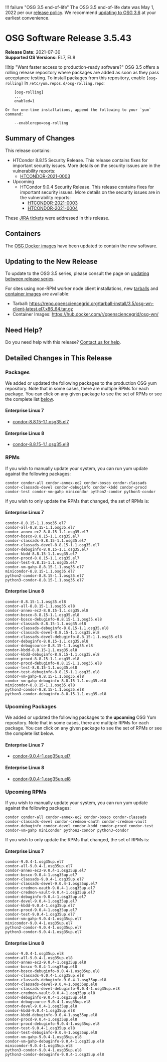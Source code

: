 !!! failure "OSG 3.5 end-of-life"
    The OSG 3.5 end-of-life date was May 1, 2022 per our
    [release policy](https://osg-htc.org/technology/policy/release-series/).
    We recommend
    [updating to OSG 3.6](../updating-to-osg-36.md)
    at your earliest convenience.

OSG Software Release 3.5.43
===========================

**Release Date:** 2021-07-30  
**Supported OS Versions:** EL7, EL8

!!!tip "Want faster access to production-ready software?"
    OSG 3.5 offers a rolling release repository where packages are added as soon as they pass acceptance testing.
    To install packages from this repository, enable `[osg-rolling]` in `/etc/yum.repos.d/osg-rolling.repo`:

        [osg-rolling]
        ...
        enabled=1

    Or for one-time installations, append the following to your `yum` command:

        --enablerepo=osg-rolling

Summary of Changes
------------------

This release contains:

-   HTCondor 8.8.15 Security Release. This release contains fixes for important security issues. More details on the security issues are in the vulnerability reports:
    -   [HTCONDOR-2021-0003](http://htcondor.org/security/vulnerabilities/HTCONDOR-2021-0003.html)
-   Upcoming
    -   HTCondor 9.0.4 Security Release. This release contains fixes for important security issues. More details on the security issues are in the vulnerability reports:
        -   [HTCONDOR-2021-0003](http://htcondor.org/security/vulnerabilities/HTCONDOR-2021-0003.html)
        -   [HTCONDOR-2021-0004](http://htcondor.org/security/vulnerabilities/HTCONDOR-2021-0004.html)

These
[JIRA tickets](https://opensciencegrid.atlassian.net/issues/?jql=project%20%3D%20SOFTWARE%20AND%20fixVersion%20in%20(3.5.43%2C3.5.43-upcoming)%20ORDER%20BY%20priority%20DESC%2C%20key%20DESC)
were addressed in this release.

Containers
----------

The [OSG Docker images](https://hub.docker.com/u/opensciencegrid/) have been updated to contain the new software.

Updating to the New Release
---------------------------

To update to the OSG 3.5 series, please consult the page on
[updating between release series](../updating-to-osg-35.md).

For sites using non-RPM worker node client installations, new [tarballs](../../worker-node/install-wn-tarball.md) and
[container images](../../worker-node/using-wn-containers.md) are available:

- Tarball: <https://repo.opensciencegrid.org/tarball-install/3.5/osg-wn-client-latest.el7.x86_64.tar.gz>
- Container Images: <https://hub.docker.com/r/opensciencegrid/osg-wn/>

Need Help?
----------

Do you need help with this release? [Contact us for help](../../common/help.md).

Detailed Changes in This Release
--------------------------------

### Packages

We added or updated the following packages to the production OSG yum repository.
Note that in some cases, there are multiple RPMs for each package.
You can click on any given package to see the set of RPMs or see the complete list [below](#rpms).

#### Enterprise Linux 7

-   [condor-8.8.15-1.1.osg35.el7](https://koji.chtc.wisc.edu/koji/search?match=glob&type=build&terms=condor-8.8.15-1.1.osg35.el7)

#### Enterprise Linux 8

-   [condor-8.8.15-1.1.osg35.el8](https://koji.chtc.wisc.edu/koji/search?match=glob&type=build&terms=condor-8.8.15-1.1.osg35.el8)

### RPMs

If you wish to manually update your system, you can run yum update against the following packages:

    condor condor-all condor-annex-ec2 condor-bosco condor-classads condor-classads-devel condor-debuginfo condor-kbdd condor-procd condor-test condor-vm-gahp minicondor python2-condor python3-condor 

If you wish to only update the RPMs that changed, the set of RPMs is:

#### Enterprise Linux 7

``` file
condor-8.8.15-1.1.osg35.el7
condor-all-8.8.15-1.1.osg35.el7
condor-annex-ec2-8.8.15-1.1.osg35.el7
condor-bosco-8.8.15-1.1.osg35.el7
condor-classads-8.8.15-1.1.osg35.el7
condor-classads-devel-8.8.15-1.1.osg35.el7
condor-debuginfo-8.8.15-1.1.osg35.el7
condor-kbdd-8.8.15-1.1.osg35.el7
condor-procd-8.8.15-1.1.osg35.el7
condor-test-8.8.15-1.1.osg35.el7
condor-vm-gahp-8.8.15-1.1.osg35.el7
minicondor-8.8.15-1.1.osg35.el7
python2-condor-8.8.15-1.1.osg35.el7
python3-condor-8.8.15-1.1.osg35.el7
```

#### Enterprise Linux 8

``` file
condor-8.8.15-1.1.osg35.el8
condor-all-8.8.15-1.1.osg35.el8
condor-annex-ec2-8.8.15-1.1.osg35.el8
condor-bosco-8.8.15-1.1.osg35.el8
condor-bosco-debuginfo-8.8.15-1.1.osg35.el8
condor-classads-8.8.15-1.1.osg35.el8
condor-classads-debuginfo-8.8.15-1.1.osg35.el8
condor-classads-devel-8.8.15-1.1.osg35.el8
condor-classads-devel-debuginfo-8.8.15-1.1.osg35.el8
condor-debuginfo-8.8.15-1.1.osg35.el8
condor-debugsource-8.8.15-1.1.osg35.el8
condor-kbdd-8.8.15-1.1.osg35.el8
condor-kbdd-debuginfo-8.8.15-1.1.osg35.el8
condor-procd-8.8.15-1.1.osg35.el8
condor-procd-debuginfo-8.8.15-1.1.osg35.el8
condor-test-8.8.15-1.1.osg35.el8
condor-test-debuginfo-8.8.15-1.1.osg35.el8
condor-vm-gahp-8.8.15-1.1.osg35.el8
condor-vm-gahp-debuginfo-8.8.15-1.1.osg35.el8
minicondor-8.8.15-1.1.osg35.el8
python3-condor-8.8.15-1.1.osg35.el8
python3-condor-debuginfo-8.8.15-1.1.osg35.el8
```

### Upcoming Packages

We added or updated the following packages to the **upcoming** OSG Yum repository.
Note that in some cases, there are multiple RPMs for each package.
You can click on any given package to see the set of RPMs or see the complete list below.

#### Enterprise Linux 7

-   [condor-9.0.4-1.osg35up.el7](https://koji.chtc.wisc.edu/koji/search?match=glob&type=build&terms=condor-9.0.4-1.osg35up.el7)

#### Enterprise Linux 8

-   [condor-9.0.4-1.osg35up.el8](https://koji.chtc.wisc.edu/koji/search?match=glob&type=build&terms=condor-9.0.4-1.osg35up.el8)

### Upcoming RPMs

If you wish to manually update your system, you can run yum update against the following packages:

    condor condor-all condor-annex-ec2 condor-bosco condor-classads condor-classads-devel condor-credmon-oauth condor-credmon-vault condor-debuginfo condor-devel condor-kbdd condor-procd condor-test condor-vm-gahp minicondor python2-condor python3-condor 

If you wish to only update the RPMs that changed, the set of RPMs is:

#### Enterprise Linux 7

``` file
condor-9.0.4-1.osg35up.el7
condor-all-9.0.4-1.osg35up.el7
condor-annex-ec2-9.0.4-1.osg35up.el7
condor-bosco-9.0.4-1.osg35up.el7
condor-classads-9.0.4-1.osg35up.el7
condor-classads-devel-9.0.4-1.osg35up.el7
condor-credmon-oauth-9.0.4-1.osg35up.el7
condor-credmon-vault-9.0.4-1.osg35up.el7
condor-debuginfo-9.0.4-1.osg35up.el7
condor-devel-9.0.4-1.osg35up.el7
condor-kbdd-9.0.4-1.osg35up.el7
condor-procd-9.0.4-1.osg35up.el7
condor-test-9.0.4-1.osg35up.el7
condor-vm-gahp-9.0.4-1.osg35up.el7
minicondor-9.0.4-1.osg35up.el7
python2-condor-9.0.4-1.osg35up.el7
python3-condor-9.0.4-1.osg35up.el7
```

#### Enterprise Linux 8

``` file
condor-9.0.4-1.osg35up.el8
condor-all-9.0.4-1.osg35up.el8
condor-annex-ec2-9.0.4-1.osg35up.el8
condor-bosco-9.0.4-1.osg35up.el8
condor-bosco-debuginfo-9.0.4-1.osg35up.el8
condor-classads-9.0.4-1.osg35up.el8
condor-classads-debuginfo-9.0.4-1.osg35up.el8
condor-classads-devel-9.0.4-1.osg35up.el8
condor-classads-devel-debuginfo-9.0.4-1.osg35up.el8
condor-credmon-vault-9.0.4-1.osg35up.el8
condor-debuginfo-9.0.4-1.osg35up.el8
condor-debugsource-9.0.4-1.osg35up.el8
condor-devel-9.0.4-1.osg35up.el8
condor-kbdd-9.0.4-1.osg35up.el8
condor-kbdd-debuginfo-9.0.4-1.osg35up.el8
condor-procd-9.0.4-1.osg35up.el8
condor-procd-debuginfo-9.0.4-1.osg35up.el8
condor-test-9.0.4-1.osg35up.el8
condor-test-debuginfo-9.0.4-1.osg35up.el8
condor-vm-gahp-9.0.4-1.osg35up.el8
condor-vm-gahp-debuginfo-9.0.4-1.osg35up.el8
minicondor-9.0.4-1.osg35up.el8
python3-condor-9.0.4-1.osg35up.el8
python3-condor-debuginfo-9.0.4-1.osg35up.el8
```
